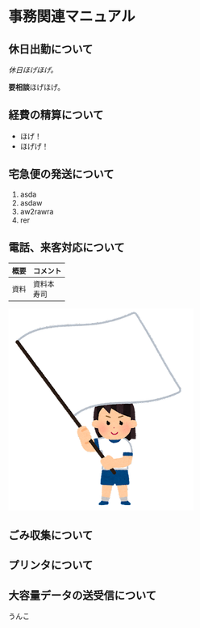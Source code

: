 # 事務関連マニュアル
## 休日出勤について
*休日ほげほげ。*

**要相談**ほげほげ。
## 経費の精算について
- ほげ！
- ほげげ！
## 宅急便の発送について
1. asda
1. asdaw
1. aw2rawra
1. rer
## 電話、来客対応について
|概要 |コメント 
|-- |--
|資料 |資料本<br>寿司
![運動会](img/undoukai.png)
## ごみ収集について
## プリンタについて
## 大容量データの送受信について
うんこ
